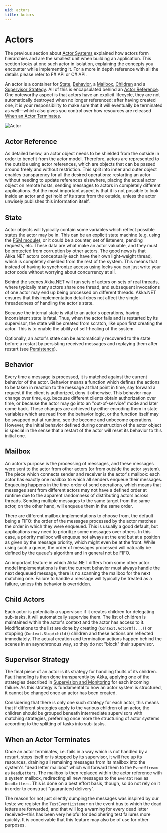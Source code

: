 ```yaml
---
uid: actors
title: Actors
---
```


# Actors

The previous section about [Actor Systems](xref:actor-systems) explained how actors form hierarchies and are the smallest unit when building an application. This section looks at one such actor in isolation, explaining the concepts you encounter while implementing it. For a more in depth reference with all the details please refer to F# API or C# API.

An actor is a container for [State](#state), [Behavior](#behavior), a [Mailbox](#mailbox), [Children](#child-actors) and a [Supervisor Strategy](#supervisor-strategy). All of this is encapsulated behind an [Actor Reference](#actor-reference). One noteworthy aspect is that actors have an explicit lifecycle, they are not automatically destroyed when no longer referenced; after having created one, it is your responsibility to make sure that it will eventually be terminated as well—which also gives you control over how resources are released [When an Actor Terminates](#when-an-actor-terminates).

![Actor](/images/actor.png)

## Actor Reference
As detailed below, an actor object needs to be shielded from the outside in order to benefit from the actor model. Therefore, actors are represented to the outside using actor references, which are objects that can be passed around freely and without restriction. This split into inner and outer object enables transparency for all the desired operations: restarting an actor without needing to update references elsewhere, placing the actual actor object on remote hosts, sending messages to actors in completely different applications. But the most important aspect is that it is not possible to look inside an actor and get hold of its state from the outside, unless the actor unwisely publishes this information itself.

## State
Actor objects will typically contain some variables which reflect possible states the actor may be in. This can be an explicit state machine (e.g. using the [FSM module](xref:fsm)), or it could be a counter, set of listeners, pending requests, etc. These data are what make an actor valuable, and they must be protected from corruption by other actors. The good news is that Akka.NET actors conceptually each have their own light-weight thread, which is completely shielded from the rest of the system. This means that instead of having to synchronize access using locks you can just write your actor code without worrying about concurrency at all.

Behind the scenes Akka.NET will run sets of actors on sets of real threads, where typically many actors share one thread, and subsequent invocations of one actor may end up being processed on different threads. Akka.NET ensures that this implementation detail does not affect the single-threadedness of handling the actor's state.

Because the internal state is vital to an actor's operations, having inconsistent state is fatal. Thus, when the actor fails and is restarted by its supervisor, the state will be created from scratch, like upon first creating the actor. This is to enable the ability of self-healing of the system.

Optionally, an actor's state can be automatically recovered to the state before a restart by persisting received messages and replaying them after restart (see [Persistence](xref:persistence-architecture)).

## Behavior
Every time a message is processed, it is matched against the current behavior of the actor. Behavior means a function which defines the actions to be taken in reaction to the message at that point in time, say forward a request if the client is authorized, deny it otherwise. This behavior may change over time, e.g. because different clients obtain authorization over time, or because the actor may go into an "out-of-service" mode and later come back. These changes are achieved by either encoding them in state variables which are read from the behavior logic, or the function itself may be swapped out at runtime, see the become and unbecome operations. However, the initial behavior defined during construction of the actor object is special in the sense that a restart of the actor will reset its behavior to this initial one.

## Mailbox
An actor's purpose is the processing of messages, and these messages were sent to the actor from other actors (or from outside the actor system). The piece which connects sender and receiver is the actor's mailbox: each actor has exactly one mailbox to which all senders enqueue their messages. Enqueuing happens in the time-order of send operations, which means that messages sent from different actors may not have a defined order at runtime due to the apparent randomness of distributing actors across threads. Sending multiple messages to the same target from the same actor, on the other hand, will enqueue them in the same order.

There are different mailbox implementations to choose from, the default being a FIFO: the order of the messages processed by the actor matches the order in which they were enqueued. This is usually a good default, but applications may need to prioritize some messages over others. In this case, a priority mailbox will enqueue not always at the end but at a position as given by the message priority, which might even be at the front. While using such a queue, the order of messages processed will naturally be defined by the queue's algorithm and in general not be FIFO.

An important feature in which Akka.NET differs from some other actor model implementations is that the current behavior must always handle the next dequeued message, there is no scanning the mailbox for the next matching one. Failure to handle a message will typically be treated as a failure, unless this behavior is overridden.

## Child Actors
Each actor is potentially a supervisor: if it creates children for delegating sub-tasks, it will automatically supervise them. The list of children is maintained within the actor's context and the actor has access to it. Modifications to the list are done by creating (`Context.ActorOf(...)`) or stopping (`Context.Stop(child)`) children and these actions are reflected immediately. The actual creation and termination actions happen behind the scenes in an asynchronous way, so they do not "block" their supervisor.

## Supervisor Strategy
The final piece of an actor is its strategy for handling faults of its children. Fault handling is then done transparently by Akka, applying one of the strategies described in [Supervision and Monitoring](xref:supervision) for each incoming failure. As this strategy is fundamental to how an actor system is structured, it cannot be changed once an actor has been created.

Considering that there is only one such strategy for each actor, this means that if different strategies apply to the various children of an actor, the children should be grouped beneath intermediate supervisors with matching strategies, preferring once more the structuring of actor systems according to the splitting of tasks into sub-tasks.

## When an Actor Terminates
Once an actor terminates, i.e. fails in a way which is not handled by a restart, stops itself or is stopped by its supervisor, it will free up its resources, draining all remaining messages from its mailbox into the system's "dead letter mailbox" which will forward them to the `EventStream` as `DeadLetters`. The mailbox is then replaced within the actor reference with a system mailbox, redirecting all new messages to the `EventStream` as `DeadLetters`. This is done on a best effort basis, though, so do not rely on it in order to construct "guaranteed delivery".

The reason for not just silently dumping the messages was inspired by our tests: we register the `TestEventListener` on the event bus to which the dead letters are forwarded, and that will log a warning for every dead letter received—this has been very helpful for deciphering test failures more quickly. It is conceivable that this feature may also be of use for other purposes.